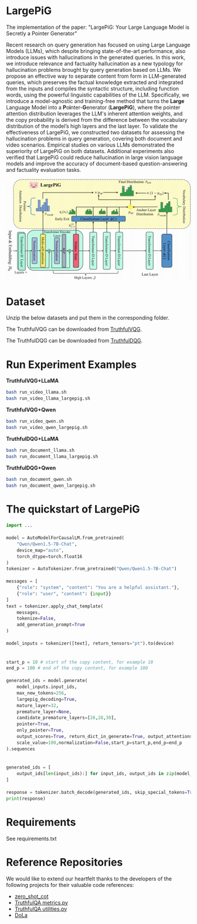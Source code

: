 # LargePiG

The implementation of the paper: "LargePiG: Your Large Language Model is  Secretly a Pointer Generator"

Recent research on query generation has focused on using Large Language Models (LLMs), which despite bringing state-of-the-art performance, also introduce issues with hallucinations in the generated queries. In this work, we introduce relevance and factuality hallucination as a new typology for hallucination problems brought by query generation based on LLMs. We propose an effective way to separate content from form in LLM-generated queries, which preserves the factual knowledge extracted and integrated from the inputs and compiles the syntactic structure, including function words, using the powerful linguistic capabilities of the LLM. Specifically, we introduce a model-agnostic and training-free method that turns the **Large** Language Model into a **P**o**i**nter-**G**enerator (**LargePiG**), where the pointer attention distribution leverages the LLM's inherent attention weights, and the copy probability is derived from the difference between the vocabulary distribution of the model’s high layers and the last layer. To validate the effectiveness of LargePiG, we constructed two datasets for assessing the hallucination problems in query generation, covering both document and video scenarios. Empirical studies on various LLMs demonstrated the superiority of LargePiG on both datasets. Additional experiments also verified that LargePiG could reduce hallucination in large vision language models and improve the accuracy of document-based question-answering and factuality evaluation tasks.

![The overall architecture of LargePiG.](figs/method_graph.png "The overall architecture of LargePiG.")

# Dataset

Unzip the below datasets and put them in the corresponding folder.

The TruthfulVQG can be downloaded from [TruthfulVQG](https://drive.google.com/file/d/1TjVr79wtrbifdZsk-004f21EjiQBX2Im/view?usp=sharing).

The TruthfulDQG can be downloaded from [TruthfulDQG](https://drive.google.com/file/d/1N-Szm-d6oiigFWaMrjNFGz-HhUhlFkga/view?usp=sharing).


# Run Experiment Examples

**TruthfulVQG+LLaMA**
```bash
bash run_video_llama.sh
bash run_video_llama_largepig.sh
```

**TruthfulVQG+Qwen**
```bash
bash run_video_qwen.sh
bash run_video_qwen_largepig.sh
```

**TruthfulDQG+LLaMA**
```bash
bash run_document_llama.sh
bash run_document_llama_largepig.sh
```

**TruthfulDQG+Qwen**
```bash
bash run_document_qwen.sh
bash run_document_qwen_largepig.sh
```

# The quickstart of LargePiG



```python
import ...

model = AutoModelForCausalLM.from_pretrained(
    "Qwen/Qwen1.5-7B-Chat",
    device_map="auto",
    torch_dtype=torch.float16
)
tokenizer = AutoTokenizer.from_pretrained("Qwen/Qwen1.5-7B-Chat")

messages = [
    {"role": "system", "content": "You are a helpful assistant."},
    {"role": "user", "content": {input}}
]
text = tokenizer.apply_chat_template(
    messages,
    tokenize=False,
    add_generation_prompt=True
)

model_inputs = tokenizer([text], return_tensors="pt").to(device)


start_p = 10 # start of the copy content, for example 10
end_p = 100 # end of the copy content, for example 100

generated_ids = model.generate(
    model_inputs.input_ids,
    max_new_tokens=256,
    largepig_decoding=True,
    mature_layer=32,
    premature_layer=None,
    candidate_premature_layers=[26,28,30],
    pointer=True,
    only_pointer=True,
    output_scores=True, return_dict_in_generate=True, output_attentions=True,
    scale_value=100,normalization=False,start_p=start_p,end_p=end_p
).sequences


generated_ids = [
    output_ids[len(input_ids):] for input_ids, output_ids in zip(model_inputs.input_ids, generated_ids)
]

response = tokenizer.batch_decode(generated_ids, skip_special_tokens=True)[0]
print(response)
```


# Requirements
See requirements.txt


# Reference Repositories
We would like to extend our heartfelt thanks to the developers of the following projects for their valuable code references:

- [zero_shot_cot](https://github.com/kojima-takeshi188/zero_shot_cot)
- [TruthfulQA metrics.py](https://github.com/sylinrl/TruthfulQA/blob/main/truthfulqa/metrics.py)
- [TruthfulQA utilities.py](https://github.com/sylinrl/TruthfulQA/blob/main/truthfulqa/utilities.py)
- [DoLa](https://github.com/voidism/DoLa)





